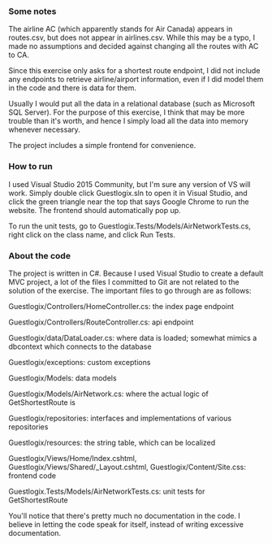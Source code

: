 ### Some notes

The airline AC (which apparently stands for Air Canada) appears in routes.csv, but does not appear in airlines.csv. While this may be a typo, I made no assumptions and decided against changing all the routes with AC to CA.

Since this exercise only asks for a shortest route endpoint, I did not include any endpoints to retrieve airline/airport information, even if I did model them in the code and there is data for them.

Usually I would put all the data in a relational database (such as Microsoft SQL Server). For the purpose of this exercise, I think that may be more trouble than it's worth, and hence I simply load all the data into memory whenever necessary.

The project includes a simple frontend for convenience.

### How to run

I used Visual Studio 2015 Community, but I'm sure any version of VS will work. Simply double click Guestlogix.sln to open it in Visual Studio, and click the green triangle near the top that says Google Chrome to run the website. The frontend should automatically pop up.

To run the unit tests, go to Guestlogix.Tests/Models/AirNetworkTests.cs, right click on the class name, and click Run Tests.

### About the code

The project is written in C#. Because I used Visual Studio to create a default MVC project, a lot of the files I committed to Git are not related to the solution of the exercise. The important files to go through are as follows:

Guestlogix/Controllers/HomeController.cs: the index page endpoint

Guestlogix/Controllers/RouteController.cs: api endpoint

Guestlogix/data/DataLoader.cs: where data is loaded; somewhat mimics a dbcontext which connects to the database

Guestlogix/exceptions: custom exceptions

Guestlogix/Models: data models

Guestlogix/Models/AirNetwork.cs: where the actual logic of GetShortestRoute is

Guestlogix/repositories: interfaces and implementations of various repositories

Guestlogix/resources: the string table, which can be localized

Guestlogix/Views/Home/Index.cshtml, Guestlogix/Views/Shared/_Layout.cshtml, Guestlogix/Content/Site.css: frontend code

Guestlogix.Tests/Models/AirNetworkTests.cs: unit tests for GetShortestRoute

You'll notice that there's pretty much no documentation in the code. I believe in letting the code speak for itself, instead of writing excessive documentation.
